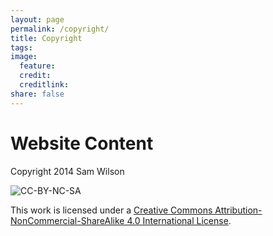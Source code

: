 ```yaml
---
layout: page
permalink: /copyright/
title: Copyright
tags: 
image:
  feature:
  credit:
  creditlink:
share: false
---
```


# Website Content

Copyright 2014 Sam Wilson

![CC-BY-NC-SA](http://i.creativecommons.org/l/by-nc-sa/4.0/88x31.png)

This work is licensed under a [Creative Commons Attribution-NonCommercial-ShareAlike 4.0 International License](http://creativecommons.org/licenses/by-nc-sa/4.0/).
